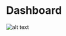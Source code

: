 # Dashboard

![alt text](https://github.com/AhmedSaghir-DS/Power-BI-Dashboards/blob/HR-Analytics-Dashboard/Dashboard.PNG?raw=true)
